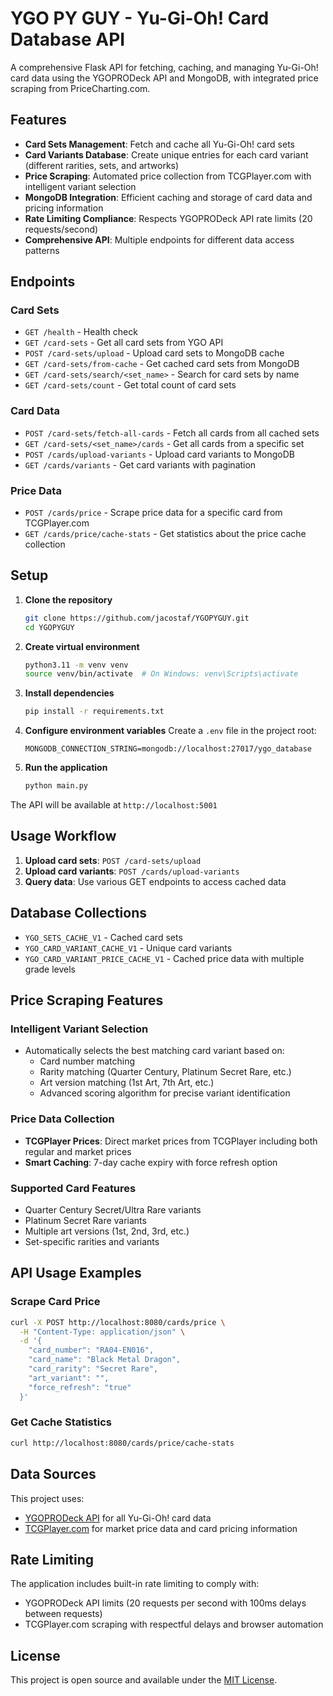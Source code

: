 # YGO PY GUY - Yu-Gi-Oh! Card Database API

A comprehensive Flask API for fetching, caching, and managing Yu-Gi-Oh! card data using the YGOPRODeck API and MongoDB, with integrated price scraping from PriceCharting.com.

## Features

- **Card Sets Management**: Fetch and cache all Yu-Gi-Oh! card sets
- **Card Variants Database**: Create unique entries for each card variant (different rarities, sets, and artworks)
- **Price Scraping**: Automated price collection from TCGPlayer.com with intelligent variant selection
- **MongoDB Integration**: Efficient caching and storage of card data and pricing information
- **Rate Limiting Compliance**: Respects YGOPRODeck API rate limits (20 requests/second)
- **Comprehensive API**: Multiple endpoints for different data access patterns

## Endpoints

### Card Sets
- `GET /health` - Health check
- `GET /card-sets` - Get all card sets from YGO API
- `POST /card-sets/upload` - Upload card sets to MongoDB cache
- `GET /card-sets/from-cache` - Get cached card sets from MongoDB
- `GET /card-sets/search/<set_name>` - Search for card sets by name
- `GET /card-sets/count` - Get total count of card sets

### Card Data
- `POST /card-sets/fetch-all-cards` - Fetch all cards from all cached sets
- `GET /card-sets/<set_name>/cards` - Get all cards from a specific set
- `POST /cards/upload-variants` - Upload card variants to MongoDB
- `GET /cards/variants` - Get card variants with pagination

### Price Data
- `POST /cards/price` - Scrape price data for a specific card from TCGPlayer.com
- `GET /cards/price/cache-stats` - Get statistics about the price cache collection

## Setup

1. **Clone the repository**
   ```bash
   git clone https://github.com/jacostaf/YGOPYGUY.git
   cd YGOPYGUY
   ```

2. **Create virtual environment**
   ```bash
   python3.11 -m venv venv
   source venv/bin/activate  # On Windows: venv\Scripts\activate
   ```

3. **Install dependencies**
   ```bash
   pip install -r requirements.txt
   ```

4. **Configure environment variables**
   Create a `.env` file in the project root:
   ```
   MONGODB_CONNECTION_STRING=mongodb://localhost:27017/ygo_database
   ```

5. **Run the application**
   ```bash
   python main.py
   ```

The API will be available at `http://localhost:5001`

## Usage Workflow

1. **Upload card sets**: `POST /card-sets/upload`
2. **Upload card variants**: `POST /cards/upload-variants`
3. **Query data**: Use various GET endpoints to access cached data

## Database Collections

- `YGO_SETS_CACHE_V1` - Cached card sets
- `YGO_CARD_VARIANT_CACHE_V1` - Unique card variants
- `YGO_CARD_VARIANT_PRICE_CACHE_V1` - Cached price data with multiple grade levels

## Price Scraping Features

### Intelligent Variant Selection
- Automatically selects the best matching card variant based on:
  - Card number matching
  - Rarity matching (Quarter Century, Platinum Secret Rare, etc.)
  - Art version matching (1st Art, 7th Art, etc.)
  - Advanced scoring algorithm for precise variant identification

### Price Data Collection
- **TCGPlayer Prices**: Direct market prices from TCGPlayer including both regular and market prices
- **Smart Caching**: 7-day cache expiry with force refresh option

### Supported Card Features
- Quarter Century Secret/Ultra Rare variants
- Platinum Secret Rare variants
- Multiple art versions (1st, 2nd, 3rd, etc.)
- Set-specific rarities and variants

## API Usage Examples

### Scrape Card Price
```bash
curl -X POST http://localhost:8080/cards/price \
  -H "Content-Type: application/json" \
  -d '{
    "card_number": "RA04-EN016",
    "card_name": "Black Metal Dragon",
    "card_rarity": "Secret Rare",
    "art_variant": "",
    "force_refresh": "true"
  }'
```

### Get Cache Statistics
```bash
curl http://localhost:8080/cards/price/cache-stats
```

## Data Sources

This project uses:
- [YGOPRODeck API](https://ygoprodeck.com/api-guide/) for all Yu-Gi-Oh! card data
- [TCGPlayer.com](https://www.tcgplayer.com/) for market price data and card pricing information

## Rate Limiting

The application includes built-in rate limiting to comply with:
- YGOPRODeck API limits (20 requests per second with 100ms delays between requests)
- TCGPlayer.com scraping with respectful delays and browser automation

## License

This project is open source and available under the [MIT License](LICENSE).